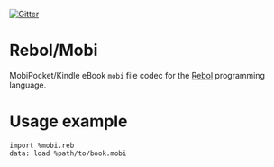 [![Gitter](https://badges.gitter.im/rebol3/community.svg)](https://app.gitter.im/#/room/#Rebol3:gitter.im)

# Rebol/Mobi

MobiPocket/Kindle eBook `mobi` file codec for the [Rebol](https://github.com/Oldes/Rebol3) programming language.

# Usage example

```rebol
import %mobi.reb
data: load %path/to/book.mobi
```
